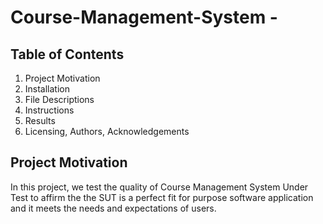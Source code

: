 # Course-Management-System - 
## Table of Contents
1. Project Motivation 
2. Installation
3. File Descriptions
4. Instructions
5. Results
6. Licensing, Authors, Acknowledgements


## Project Motivation 
In this project, we test the quality of Course Management System Under Test to affirm the the SUT is a perfect fit for purpose software application 
and it meets the needs and expectations of users.
